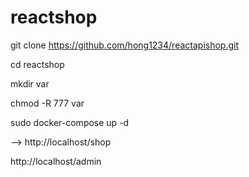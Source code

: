 # reactshop
git clone https://github.com/hong1234/reactapishop.git

cd reactshop

mkdir var

chmod -R 777 var

sudo docker-compose up -d

-->
http://localhost/shop

http://localhost/admin


